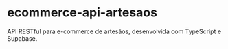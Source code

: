 # ecommerce-api-artesaos
API RESTful para e-commerce de artesãos, desenvolvida com TypeScript e Supabase.
